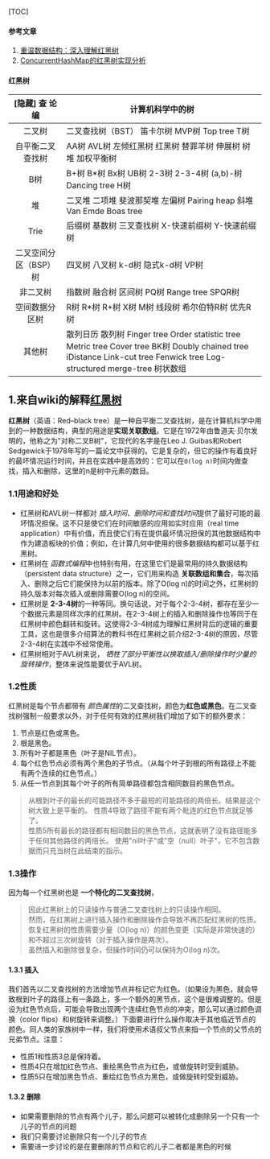 [TOC]

#### 参考文章

1. [重温数据结构：深入理解红黑树](http://blog.csdn.net/u011240877/article/details/53329023)
2. [ConcurrentHashMap的红黑树实现分析](http://www.jianshu.com/p/23b84ba9a498)

#### 红黑树

|[隐藏] 查 论 编|计算机科学中的树|
|:-----:|-----|
|二叉树|二叉查找树（BST） 笛卡尔树 MVP树 Top tree T树|
|自平衡二叉查找树    |AA树 AVL树 左倾红黑树 红黑树 替罪羊树 伸展树 树堆 加权平衡树|
|B树  |B+树 B*树 Bx树 UB树 2-3树 2-3-4树 (a,b)-树 Dancing tree H树|
|堆   |二叉堆 二项堆 斐波那契堆 左偏树 Pairing heap 斜堆 Van Emde Boas tree|
|Trie    |后缀树 基数树 三叉查找树 X-快速前缀树 Y-快速前缀树|
|二叉空间分区（BSP）树    |四叉树 八叉树 k-d树 隐式k-d树 VP树|
|非二叉树    |指数树 融合树 区间树 PQ树 Range tree SPQR树|
|空间数据分区树 |R树 R*树 R+树 X树 M树 线段树 希尔伯特R树 优先R树|
|其他树 |散列日历 散列树 Finger tree Order statistic tree Metric tree Cover tree BK树 Doubly chained tree iDistance Link-cut tree Fenwick tree Log-structured merge-tree 树状数组|

## 1.来自wiki的解释[红黑树](https://zh.wikipedia.org/wiki/%E7%BA%A2%E9%BB%91%E6%A0%91)

**红黑树**（英语：Red–black tree）是一种自平衡二叉查找树，是在计算机科学中用到的一种数据结构，典型的用途是**实现关联数组**。它是在1972年由鲁道夫·贝尔发明的，他称之为"对称二叉B树"，它现代的名字是在Leo J. Guibas和Robert Sedgewick于1978年写的一篇论文中获得的。它是复杂的，但它的操作有着良好的最坏情况运行时间，并且在实践中是高效的：它可以在`O(log n)`时间内做查找，插入和删除，这里的n是树中元素的数目。

### 1.1用途和好处

- 红黑树和AVL树一样都对 *插入时间、删除时间和查找时间*提供了最好可能的最坏情况担保。这不只是使它们在时间敏感的应用如实时应用（real time application）中有价值，而且使它们有在提供最坏情况担保的其他数据结构中作为建造板块的价值；例如，在计算几何中使用的很多数据结构都可以基于红黑树。
- 红黑树在 *函数式编程*中也特别有用，在这里它们是最常用的持久数据结构（persistent data structure）之一，它们用来构造 **关联数组和集合**，每次插入、删除之后它们能保持为以前的版本。除了O(log n)的时间之外，红黑树的持久版本对每次插入或删除需要O(log n)的空间。
- 红黑树是 **2-3-4树**的一种等同。换句话说，对于每个2-3-4树，都存在至少一个数据元素是同样次序的红黑树。在2-3-4树上的插入和删除操作也等同于在红黑树中颜色翻转和旋转。这使得2-3-4树成为理解红黑树背后的逻辑的重要工具，这也是很多介绍算法的教科书在红黑树之前介绍2-3-4树的原因，尽管2-3-4树在实践中不经常使用。
- 红黑树相对于AVL树来说， *牺牲了部分平衡性以换取插入/删除操作时少量的旋转操作*，整体来说性能要优于AVL树。


### 1.2性质

红黑树是每个节点都带有 *颜色属性*的二叉查找树，颜色为**红色或黑色**。在二叉查找树强制一般要求以外，对于任何有效的红黑树我们增加了如下的额外要求：

1. 节点是红色或黑色。
2. 根是黑色。
3. 所有叶子都是黑色（叶子是NIL节点）。
4. 每个红色节点必须有两个黑色的子节点。（从每个叶子到根的所有路径上不能有两个连续的红色节点。）
5. 从任一节点到其每个叶子的所有简单路径都包含相同数目的黑色节点。

>从根到叶子的最长的可能路径不多于最短的可能路径的两倍长。结果是这个树大致上是平衡的。
>性质4导致了路径不能有两个毗连的红色节点就足够了。  
>性质5所有最长的路径都有相同数目的黑色节点，这就表明了没有路径能多于任何其他路径的两倍长。
>使用"nil叶子"或"空（null）叶子"，它不包含数据而只充当树在此结束的指示。

### 1.3操作

因为每一个红黑树也是 **一个特化的二叉查找树**，  
>因此红黑树上的只读操作与普通二叉查找树上的只读操作相同。  
>然而，在红黑树上进行插入操作和删除操作会导致不再匹配红黑树的性质。  
>恢复红黑树的性质需要少量（O(log n)）的颜色变更（实际是非常快速的）和不超过三次树旋转（对于插入操作是两次）。  
>虽然插入和删除很复杂，但操作时间仍可以保持为O(log n)次。

#### 1.3.1 插入

我们首先以二叉查找树的方法增加节点并标记它为红色。（如果设为黑色，就会导致根到叶子的路径上有一条路上，多一个额外的黑节点，这个是很难调整的。但是设为红色节点后，可能会导致出现两个连续红色节点的冲突，那么可以通过颜色调换（color flips）和树旋转来调整。）下面要进行什么操作取决于其他临近节点的颜色。同人类的家族树中一样，我们将使用术语叔父节点来指一个节点的父节点的兄弟节点。注意：

- 性质1和性质3总是保持着。
- 性质4只在增加红色节点、重绘黑色节点为红色，或做旋转时受到威胁。
- 性质5只在增加黑色节点、重绘红色节点为黑色，或做旋转时受到威胁。

#### 1.3.2 删除

- 如果需要删除的节点有两个儿子，那么问题可以被转化成删除另一个只有一个儿子的节点的问题  
- 我们只需要讨论删除只有一个儿子的节点  
- 需要进一步讨论的是在要删除的节点和它的儿子二者都是黑色的时候



